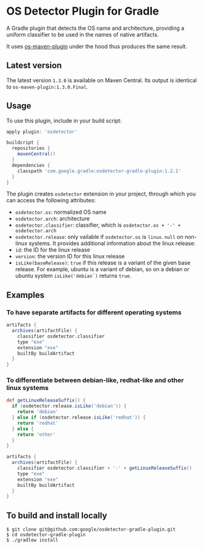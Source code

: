 # OS Detector Plugin for Gradle
A Gradle plugin that detects the OS name and architecture, providing a uniform
classifier to be used in the names of native artifacts.

It uses [os-maven-plugin](https://github.com/trustin/os-maven-plugin) under the
hood thus produces the same result.

## Latest version
The latest version ``1.3.0`` is available on Maven Central.
Its output is identical to ``os-maven-plugin:1.3.0.Final``.

## Usage
To use this plugin, include in your build script:
```groovy
apply plugin: 'osdetector'

buildcript {
  repositories {
    mavenCentral()
  }
  dependencies {
    classpath 'com.google.gradle:osdetector-gradle-plugin:1.2.1'
  }
}
```

The plugin creates ``osdetector`` extension in your project, through which you
can access the following attributes:
- ``osdetector.os``: normalized OS name
- ``osdetector.arch``: architecture
- ``osdetector.classifier``: classifier, which is ``osdetector.os + '-' +
  osdetector.arch``
- ``osdetector.release``: only vailable if ``osdetector.os`` is ``linux``.
  ``null`` on non-linux systems. It provides additional information about the
  linux release:
 - ``id``: the ID for the linux release
 - ``version``: the version ID for this linux release
 - ``isLike(baseRelease)``: ``true`` if this release is a variant of the given
   base release. For example, ubuntu is a variant of debian, so on a debian or
   ubuntu system ``isLike('debian`)`` returns ``true``.

## Examples

### To have separate artifacts for different operating systems

```groovy
artifacts {
  archives(artifactFile) {
    classifier osdetector.classifier
    type "exe"
    extension "exe"
    builtBy buildArtifact
  }
}
```

### To differentiate between debian-like, redhat-like and other linux systems
```groovy
def getLinuxReleaseSuffix() {
  if (osdetector.release.isLike('debian')) {
    return 'debian'
  } else if (osdetector.release.isLike('redhat')) {
    return 'redhat'
  } else {
    return 'other'
  }
}

artifacts {
  archives(artifactFile) {
    classifier osdetector.classifier + '-' + getLinuxReleaseSuffix()
    type "exe"
    extension "exe"
    builtBy buildArtifact
  }
}
```

## To build and install locally
```
$ git clone git@github.com:google/osdetector-gradle-plugin.git
$ cd osdetector-gradle-plugin
$ ./gradlew install
```
